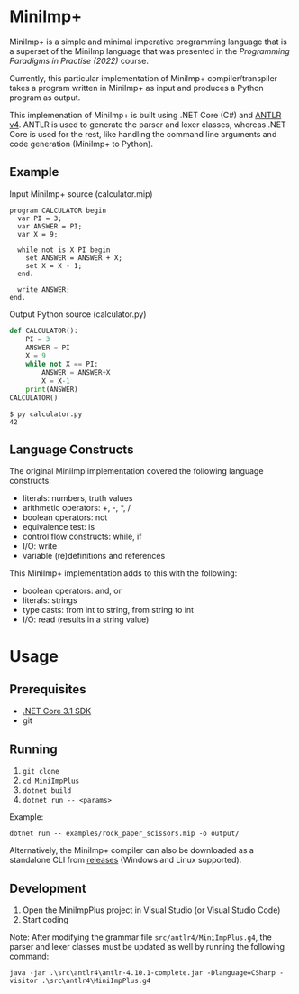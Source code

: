 ﻿# MiniImp+

MiniImp+ is a simple and minimal imperative programming language that is a superset of the MiniImp language that was presented in the _Programming Paradigms in Practise (2022)_ course.

Currently, this particular implementation of MiniImp+ compiler/transpiler takes a program written in MiniImp+ as input and produces a Python program as output.

This implemenation of MiniImp+ is built using .NET Core (C#) and [ANTLR v4](https://github.com/antlr/antlr4). ANTLR is used to generate the parser and lexer classes, whereas .NET Core is used for the rest, like handling the command line arguments and code generation (MiniImp+ to Python).

## Example

Input MiniImp+ source (calculator.mip)

```
program CALCULATOR begin
  var PI = 3;
  var ANSWER = PI;
  var X = 9;

  while not is X PI begin
    set ANSWER = ANSWER + X;
    set X = X - 1;
  end.

  write ANSWER;
end.
```

Output Python source (calculator.py)

```Python
def CALCULATOR():
    PI = 3
    ANSWER = PI
    X = 9
    while not X == PI:
        ANSWER = ANSWER+X
        X = X-1
    print(ANSWER)
CALCULATOR()
```

```
$ py calculator.py
42
```

## Language Constructs

The original MiniImp implementation covered the following language constructs:

-   literals: numbers, truth values
-   arithmetic operators: +, -, \*, /
-   boolean operators: not
-   equivalence test: is
-   control flow constructs: while, if
-   I/O: write
-   variable (re)definitions and references

This MiniImp+ implementation adds to this with the following:

-   boolean operators: and, or
-   literals: strings
-   type casts: from int to string, from string to int
-   I/O: read (results in a string value)

# Usage

## Prerequisites

-   [.NET Core 3.1 SDK](https://dotnet.microsoft.com/en-us/download/dotnet/3.1)
-   git

## Running

1. `git clone`
2. `cd MiniImpPlus`
3. `dotnet build`
4. `dotnet run -- <params>`

Example:

`dotnet run -- examples/rock_paper_scissors.mip -o output/`

Alternatively, the MiniImp+ compiler can also be downloaded as a standalone CLI from [releases](https://github.com/mabenj/MiniImpPlus/releases) (Windows and Linux supported).

## Development

1. Open the MiniImpPlus project in Visual Studio (or Visual Studio Code)
2. Start coding

Note: After modifying the grammar file `src/antlr4/MiniImpPlus.g4`, the parser and lexer classes must be updated as well by running the following command:

`java -jar .\src\antlr4\antlr-4.10.1-complete.jar -Dlanguage=CSharp -visitor .\src\antlr4\MiniImpPlus.g4`
